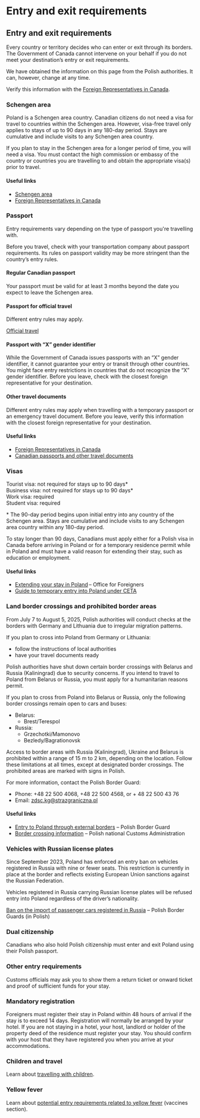 # Entry and exit requirements

## Entry and exit requirements

Every country or territory decides who can enter or exit through its borders. The Government of Canada cannot intervene on your behalf if you do not meet your destination’s entry or exit requirements.

We have obtained the information on this page from the Polish authorities. It can, however, change at any time.

Verify this information with the [Foreign Representatives in Canada](https://www.international.gc.ca/protocol-protocole/reps.aspx?lang=eng).

### Schengen area

Poland is a Schengen area country. Canadian citizens do not need a visa for travel to countries within the Schengen area. However, visa-free travel only applies to stays of up to 90 days in any 180-day period. Stays are cumulative and include visits to any Schengen area country.

If you plan to stay in the Schengen area for a longer period of time, you will need a visa. You must contact the high commission or embassy of the country or countries you are travelling to and obtain the appropriate visa(s) prior to travel.

#### Useful links

* [Schengen area](https://travel.gc.ca/travelling/schengen-area)
* [Foreign Representatives in Canada](http://www.international.gc.ca/protocol-protocole/reps.aspx?lang=eng)

### Passport

Entry requirements vary depending on the type of passport you're travelling with.

Before you travel, check with your transportation company about passport requirements. Its rules on passport validity may be more stringent than the country’s entry rules.

#### Regular Canadian passport

Your passport must be valid for at least 3 months beyond the date you expect to leave the Schengen area.

#### Passport for official travel

Different entry rules may apply.

[Official travel](https://www.canada.ca/en/immigration-refugees-citizenship/services/canadian-passports/official-travel.html)

#### Passport with “X” gender identifier

While the Government of Canada issues passports with an “X” gender identifier, it cannot guarantee your entry or transit through other countries. You might face entry restrictions in countries that do not recognize the “X” gender identifier. Before you leave, check with the closest foreign representative for your destination.

#### Other travel documents

Different entry rules may apply when travelling with a temporary passport or an emergency travel document. Before you leave, verify this information with the closest foreign representative for your destination.

#### Useful links

* [Foreign Representatives in Canada](https://www.international.gc.ca/protocol-protocole/reps.aspx?lang=eng)
* [Canadian passports and other travel documents](http://www.canada.ca/passport)

### Visas

Tourist visa: not required for stays up to 90 days\*   
 Business visa: not required for stays up to 90 days\*   
 Work visa: required   
 Student visa: required

\* The 90-day period begins upon initial entry into any country of the Schengen area. Stays are cumulative and include visits to any Schengen area country within any 180-day period.

To stay longer than 90 days, Canadians must apply either for a Polish visa in Canada before arriving in Poland or for a temporary residence permit while in Poland and must have a valid reason for extending their stay, such as education or employment.

#### Useful links

* [Extending your stay in Poland](http://udsc.gov.pl/en/cudzoziemcy/obywatele-panstw-trzecich/chce-przedluzyc-swoj-pobyt-w-polsce/) – Office for Foreigners
* [Guide to temporary entry into Poland under CETA](https://www.international.gc.ca/trade-commerce/trade-agreements-accords-commerciaux/agr-acc/ceta-aecg/temporary-entry-admission-temporaire-guide/poland-pologne.aspx?lang=eng)

### Land border crossings and prohibited border areas

From July 7 to August 5, 2025, Polish authorities will conduct checks at the borders with Germany and Lithuania due to irregular migration patterns.

If you plan to cross into Poland from Germany or Lithuania:

* follow the instructions of local authorities
* have your travel documents ready

Polish authorities have shut down certain border crossings with Belarus and Russia (Kaliningrad) due to security concerns. If you intend to travel to Poland from Belarus or Russia, you must apply for a humanitarian reasons permit.

If you plan to cross from Poland into Belarus or Russia, only the following border crossings remain open to cars and buses:

* Belarus:
  + Brest/Terespol
* Russia:
  + Grzechotki/Mamonovo
  + Bezledy/Bagrationovsk

Access to border areas with Russia (Kaliningrad), Ukraine and Belarus is prohibited within a range of 15 m to 2 km, depending on the location. Follow these limitations at all times, except at designated border crossings. The prohibited areas are marked with signs in Polish.

For more information, contact the Polish Border Guard:

* Phone: +48 22 500 4068, +48 22 500 4568, or + 48 22 500 43 76
* Email: [zdsc.kg@strazgraniczna.pl](mailto:zdsc.kg@strazgraniczna.pl)

#### Useful links

* [Entry to Poland through external borders](https://www.strazgraniczna.pl/pl/cudzoziemcy/obowiazujace-ograniczenia) – Polish Border Guard
* [Border crossing information](https://granica.gov.pl/?v=en) – Polish national Customs Administration

### Vehicles with Russian license plates

Since September 2023, Poland has enforced an entry ban on vehicles registered in Russia with nine or fewer seats. This restriction is currently in place at the border and reflects existing European Union sanctions against the Russian Federation.

Vehicles registered in Russia carrying Russian license plates will be refused entry into Poland regardless of the driver’s nationality.

[Ban on the import of passenger cars registered in Russia](https://www.strazgraniczna.pl/pl/aktualnosci/12305,Zakaz-przywozu-samochodow-osobowych-zarejestrowanych-w-Rosji.html) – Polish Border Guards (in Polish)

### Dual citizenship

Canadians who also hold Polish citizenship must enter and exit Poland using their Polish passport.

### Other entry requirements

Customs officials may ask you to show them a return ticket or onward ticket and proof of sufficient funds for your stay.

### Mandatory registration

Foreigners must register their stay in Poland within 48 hours of arrival if the stay is to exceed 14 days. Registration will normally be arranged by your hotel. If you are not staying in a hotel, your host, landlord or holder of the property deed of the residence must register your stay. You should confirm with your host that they have registered you when you arrive at your accommodations.

### Children and travel

Learn about [travelling with children](http://travel.gc.ca/travelling/children).

### Yellow fever

Learn about [potential entry requirements related to yellow fever](#health) (vaccines section).